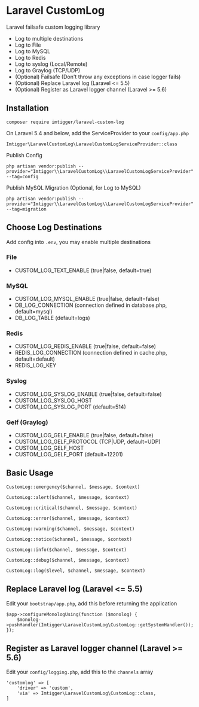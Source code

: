 # Laravel CustomLog
Laravel failsafe custom logging library

- Log to multiple destinations
- Log to File
- Log to MySQL
- Log to Redis
- Log to syslog (Local/Remote)
- Log to Graylog (TCP/UDP)
- (Optional) Failsafe (Don't throw any exceptions in case logger fails)
- (Optional) Replace Laravel log (Laravel <= 5.5)
- (Optional) Register as Laravel logger channel (Laravel >= 5.6)

## Installation

`composer require imtigger/laravel-custom-log`

On Laravel 5.4 and below, add the ServiceProvider to your `config/app.php`

`Imtigger\LaravelCustomLog\LaravelCustomLogServiceProvider::class`

Publish Config

`php artisan vendor:publish --provider="Imtigger\\LaravelCustomLog\\LaravelCustomLogServiceProvider" --tag=config`

Publish MySQL Migration (Optional, for Log to MySQL)

`php artisan vendor:publish --provider="Imtigger\\LaravelCustomLog\\LaravelCustomLogServiceProvider" --tag=migration`

## Choose Log Destinations

Add config into `.env`, you may enable multiple destinations

### File

- CUSTOM_LOG_TEXT_ENABLE (true|false, default=true)

### MySQL

- CUSTOM_LOG_MYSQL_ENABLE (true|false, default=false)
- DB_LOG_CONNECTION (connection defined in database.php, default=mysql)
- DB_LOG_TABLE (default=logs)

### Redis

- CUSTOM_LOG_REDIS_ENABLE (true|false, default=false)
- REDIS_LOG_CONNECTION (connection defined in cache.php, default=default)
- REDIS_LOG_KEY

### Syslog

- CUSTOM_LOG_SYSLOG_ENABLE (true|false, default=false)
- CUSTOM_LOG_SYSLOG_HOST
- CUSTOM_LOG_SYSLOG_PORT (default=514)

### Gelf (Graylog)

- CUSTOM_LOG_GELF_ENABLE (true|false, default=false)
- CUSTOM_LOG_GELF_PROTOCOL (TCP|UDP, default=UDP)
- CUSTOM_LOG_GELF_HOST
- CUSTOM_LOG_GELF_PORT (default=12201)

## Basic Usage

`CustomLog::emergency($channel, $message, $context)`

`CustomLog::alert($channel, $message, $context)`

`CustomLog::critical($channel, $message, $context)`

`CustomLog::error($channel, $message, $context)`

`CustomLog::warning($channel, $message, $context)`

`CustomLog::notice($channel, $message, $context)`

`CustomLog::info($channel, $message, $context)`

`CustomLog::debug($channel, $message, $context)`

`CustomLog::log($level, $channel, $message, $context)`

## Replace Laravel log (Laravel <= 5.5)

Edit your `bootstrap/app.php`, add this before returning the application

```
$app->configureMonologUsing(function ($monolog) {
    $monolog->pushHandler(Imtigger\LaravelCustomLog\CustomLog::getSystemHandler());
});
```
## Register as Laravel logger channel (Laravel >= 5.6)

Edit your `config/logging.php`, add this to the `channels` array

```
'customlog' => [
    'driver' => 'custom',
    'via' => Imtigger\LaravelCustomLog\CustomLog::class,
]
```
